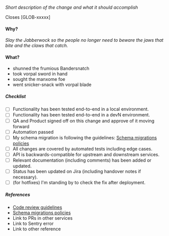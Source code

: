 <!-- Describe the issue -->

_Short description of the change and what it should accomplish_

Closes [GLOB-xxxxx]

#### Why?

<!-- What's the goal of the change? -->

_Slay the Jabberwock so the people no longer need to beware the jaws that bite
and the claws that catch._

#### What?

<!-- What's actually been changed by this PR? -->

* shunned the frumious Bandersnatch
* took vorpal sword in hand
* sought the manxome foe
* went snicker-snack with vorpal blade

<!-- Include before/after screenshots if this is a FE change -->

##### Checklist

* [ ] Functionality has been tested end-to-end in a local environment.
* [ ] Functionality has been tested end-to-end in a devN environment.
* [ ] QA and Product signed off on this change and approve of it moving forward
* [ ] Automation passed
* [ ] My schema migration is following the guidelines: [Schema migrations policies](https://globality.atlassian.net/wiki/spaces/D/pages/1020761227/Schema+Migrations)
* [ ] All changes are covered by automated tests including edge cases.
* [ ] API is backwards-compatible for upstream and downstream services.
* [ ] Relevant documentation (including comments) has been added or updated.
* [ ] Status has been updated on Jira (including handover notes if necessary).
* [ ] (for hotfixes) I'm standing by to check the fix after deployment.

##### References

<!-- Add / remove links as appropriate -->

* [Code review guidelines](https://globality.atlassian.net/wiki/spaces/DEV/pages/933758735/How+to+do+a+great+code+review)
* [Schema migrations policies](https://globality.atlassian.net/wiki/spaces/D/pages/1020761227/Schema+Migrations)
* Link to PRs in other services
* Link to Sentry error
* Link to other reference
